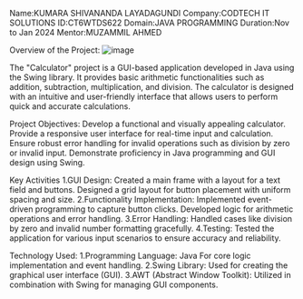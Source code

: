 Name:KUMARA SHIVANANDA LAYADAGUNDI
Company:CODTECH IT SOLUTIONS
ID:CT6WTDS622
Domain:JAVA PROGRAMMING
Duration:Nov to Jan 2024
Mentor:MUZAMMIL AHMED

Overview of the Project:
 ![image](https://github.com/user-attachments/assets/08ead6b9-2990-4c45-acac-b36c7232c0bf)

The "Calculator" project is a GUI-based application developed in Java using the Swing library. It provides basic arithmetic functionalities such as addition, subtraction, multiplication, and division. The calculator is designed with an intuitive and user-friendly interface that allows users to perform quick and accurate calculations.

Project Objectives:
Develop a functional and visually appealing calculator.
Provide a responsive user interface for real-time input and calculation.
Ensure robust error handling for invalid operations such as division by zero or invalid input.
Demonstrate proficiency in Java programming and GUI design using Swing.

Key Activities
1.GUI Design:
Created a main frame with a layout for a text field and buttons.
Designed a grid layout for button placement with uniform spacing and size.
2.Functionality Implementation:
Implemented event-driven programming to capture button clicks.
Developed logic for arithmetic operations and error handling.
3.Error Handling:
Handled cases like division by zero and invalid number formatting gracefully.
4.Testing:
Tested the application for various input scenarios to ensure accuracy and reliability.

Technology Used:
1.Programming Language: Java
For core logic implementation and event handling.
2.Swing Library:
Used for creating the graphical user interface (GUI).
3.AWT (Abstract Window Toolkit):
Utilized in combination with Swing for managing GUI components.
